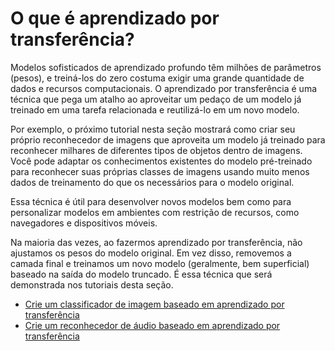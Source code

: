 # O que é aprendizado por transferência?

Modelos sofisticados de aprendizado profundo têm milhões de parâmetros (pesos), e treiná-los do zero costuma exigir uma grande quantidade de dados e recursos computacionais. O aprendizado por transferência é uma técnica que pega um atalho ao aproveitar um pedaço de um modelo já treinado em uma tarefa relacionada e reutilizá-lo em um novo modelo.

Por exemplo, o próximo tutorial nesta seção mostrará como criar seu próprio reconhecedor de imagens que aproveita um modelo já treinado para reconhecer milhares de diferentes tipos de objetos dentro de imagens. Você pode adaptar os conhecimentos existentes do modelo pré-treinado para reconhecer suas próprias classes de imagens usando muito menos dados de treinamento do que os necessários para o modelo original.

Essa técnica é útil para desenvolver novos modelos bem como para personalizar modelos em ambientes com restrição de recursos, como navegadores e dispositivos móveis.

Na maioria das vezes, ao fazermos aprendizado por transferência, não ajustamos os pesos do modelo original. Em vez disso, removemos a camada final e treinamos um novo modelo (geralmente, bem superficial) baseado na saída do modelo truncado. É essa técnica que será demonstrada nos tutoriais desta seção.

- [Crie um classificador de imagem baseado em aprendizado por transferência](image_classification)
- [Crie um reconhecedor de áudio baseado em aprendizado por transferência](audio_recognizer)
